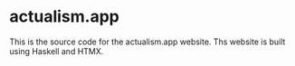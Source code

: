 # actualism.app

This is the source code for the actualism.app website. Ths website is built using Haskell and HTMX.
